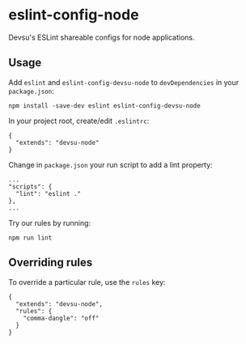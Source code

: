 

# eslint-config-node
Devsu's ESLint shareable configs for node applications.

## Usage

Add `eslint` and `eslint-config-devsu-node` to `devDependencies` in your `package.json`:

```
npm install -save-dev eslint eslint-config-devsu-node
```

In your project root, create/edit `.eslintrc`:

```
{
  "extends": "devsu-node"
}
```

Change in `package.json` your run script to add a lint property:

```
...
"scripts": {
  "lint": "eslint ."
},
...
```

Try our rules by running:

```
npm run lint
```

## Overriding rules

To override a particular rule, use the `rules` key:

```
{
  "extends": "devsu-node",
  "rules": {
    "comma-dangle": "off"
  }
}
```
